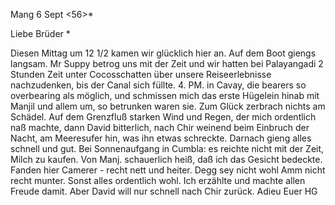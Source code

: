  Mang 6 Sept <56>*

Liebe Brüder <Hebich>*

Diesen Mittag um 12 1/2 kamen wir glücklich hier an. Auf dem Boot giengs langsam. Mr Suppy betrog uns mit der Zeit und wir hatten bei Palayangadi 2 Stunden Zeit unter Cocosschatten über unsere Reiseerlebnisse nachzudenken, bis der Canal sich füllte. 4. PM. in Cavay, die bearers so overbearing als möglich, und schmissen mich das erste Hügelein hinab mit Manjil und allem um, so betrunken waren sie. Zum Glück zerbrach nichts am Schädel. Auf dem Grenzfluß starken Wind und Regen, der mich ordentlich naß machte, dann David bitterlich, nach Chir weinend beim Einbruch der Nacht, am Meeresufer hin, was ihn etwas schreckte. Darnach gieng alles schnell und gut. Bei Sonnenaufgang in Cumbla: es reichte nicht mit der Zeit, Milch zu kaufen. Von Manj. schauerlich heiß, daß ich das Gesicht bedeckte. Fanden hier Camerer - recht nett und heiter. Degg sey nicht wohl Amm nicht recht munter. Sonst alles ordentlich wohl. Ich erzählte und machte allen Freude damit. Aber David will nur schnell nach Chir zurück. Adieu
 Euer HG

